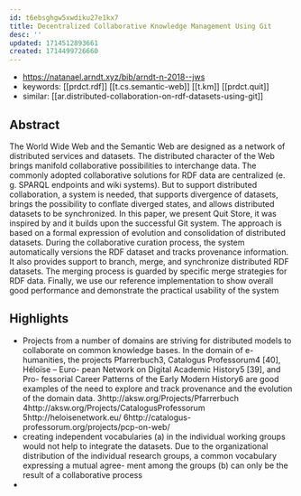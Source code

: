 ```yaml
---
id: t6ebsghgw5xwdiku27e1kx7
title: Decentralized Collaborative Knowledge Management Using Git
desc: ''
updated: 1714512893661
created: 1714499726660
---
```


- https://natanael.arndt.xyz/bib/arndt-n-2018--jws
- keywords: [[prdct.rdf]] [[t.cs.semantic-web]] [[t.km]] [[prdct.quit]]
- similar: [[ar.distributed-collaboration-on-rdf-datasets-using-git]]

## Abstract

The World Wide Web and the Semantic Web are designed as a network of distributed services and datasets. The distributed character of the Web brings manifold collaborative possibilities to interchange data. The commonly adopted collaborative solutions for RDF data are centralized (e. g. SPARQL endpoints and wiki systems). But to support distributed collaboration, a system is needed, that supports divergence of datasets, brings the possibility to conflate diverged states, and allows distributed datasets to be synchronized. In this paper, we present Quit Store, it was inspired by and it builds upon the successful Git system. The approach is based on a formal expression of evolution and consolidation of distributed datasets. During the collaborative curation process, the system automatically versions the RDF dataset and tracks provenance information. It also provides support to branch, merge, and synchronize distributed RDF datasets. The merging process is guarded by specific merge strategies for RDF data. Finally, we use our reference implementation to show overall good performance and demonstrate the practical usability of the system


## Highlights

- Projects from a number of domains are striving for distributed models to collaborate on common knowledge bases. In the domain of e-humanities, the projects Pfarrerbuch3, Catalogus Professorum4 [40], Héloïse – Euro- pean Network on Digital Academic History5 [39], and Pro- fessorial Career Patterns of the Early Modern History6 are good examples of the need to explore and track provenance and the evolution of the domain data.
3http://aksw.org/Projects/Pfarrerbuch
4http://aksw.org/Projects/CatalogusProfessorum
5http://heloisenetwork.eu/
6http://catalogus-professorum.org/projects/pcp-on-web/
- creating independent vocabularies (a) in the individual working groups would not help to integrate the datasets. Due to the organizational distribution of the individual research groups, a common vocabulary expressing a mutual agree- ment among the groups (b) can only be the result of a collaborative process
- 
